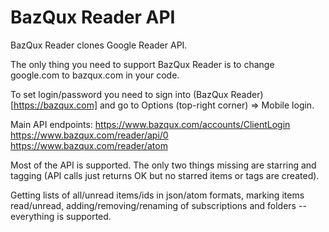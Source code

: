 BazQux Reader API
==========

BazQux Reader clones Google Reader API. 

The only thing you need to support BazQux Reader is to change
google.com to bazqux.com in your code.

To set login/password you need to sign into (BazQux Reader)[https://bazqux.com]
and go to Options (top-right corner) => Mobile login.

Main API endpoints:
    https://www.bazqux.com/accounts/ClientLogin
    https://www.bazqux.com/reader/api/0
    https://www.bazqux.com/reader/atom

Most of the API is supported. The only two things missing are
starring and tagging (API calls just returns OK but no starred items
or tags are created).

Getting lists of all/unread items/ids in json/atom formats,
marking items read/unread, adding/removing/renaming of
subscriptions and folders -- everything is supported.
